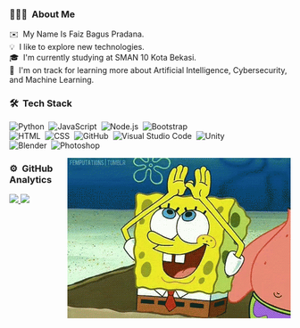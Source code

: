 ### 👨🏻‍💻 &nbsp;About Me

✉️ &nbsp;My Name Is Faiz Bagus Pradana.\
💡 &nbsp;I like to explore new technologies.\
🎓 &nbsp;I'm currently studying at SMAN 10 Kota Bekasi.\
🌱 &nbsp;I'm on track for learning more about Artificial Intelligence, Cybersecurity, and Machine Learning.



### 🛠 &nbsp;Tech Stack

![Python](https://img.shields.io/badge/-Python-05122A?style=flat&logo=python)&nbsp;
![JavaScript](https://img.shields.io/badge/-JavaScript-05122A?style=flat&logo=javascript)&nbsp;
![Node.js](https://img.shields.io/badge/-Node.js-05122A?style=flat&logo=node.js)&nbsp;
![Bootstrap](https://img.shields.io/badge/-Bootstrap-05122A?style=flat&logo=bootstrap&logoColor=563D7C)\
![HTML](https://img.shields.io/badge/-HTML-05122A?style=flat&logo=HTML5)&nbsp;
![CSS](https://img.shields.io/badge/-CSS-05122A?style=flat&logo=CSS3&logoColor=1572B6)&nbsp;
![GitHub](https://img.shields.io/badge/-GitHub-05122A?style=flat&logo=github)&nbsp;
![Visual Studio Code](https://img.shields.io/badge/-Visual%20Studio%20Code-05122A?style=flat&logo=visual-studio-code&logoColor=007ACC)&nbsp;
![Unity](https://img.shields.io/badge/-unity-05122A?style=flat&logo=unity)\
![Blender](https://img.shields.io/badge/-blender-05122A?style=flat&logo=blender)&nbsp;
![Photoshop](https://img.shields.io/badge/-Photoshop-05122A?style=flat&logo=adobe-photoshop)&nbsp;

<img alt="Spongebob" src="https://raw.githubusercontent.com/faizonly5953/faizonly5953/main/assets/rainbow-spongebob.gif" align="right"/>

### ⚙️ &nbsp;GitHub Analytics

<p align="left">
<a href="https://github.com/faizonly5953">
  <img height="180em" src="https://github-readme-stats-eight-theta.vercel.app/api?username=faizonly5953&show_icons=true&theme=algolia&include_all_commits=true&count_private=true"/>
  <img height="180em" src="https://github-readme-stats-eight-theta.vercel.app/api/top-langs/?username=faizonly5953&layout=compact&langs_count=8&theme=algolia"/>
</a>
</p>
